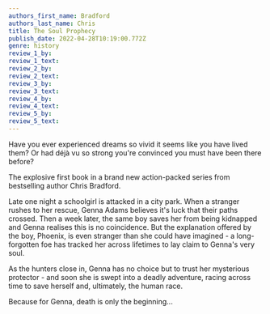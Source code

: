 ```yaml
---
authors_first_name: Bradford
authors_last_name: Chris
title: The Soul Prophecy
publish_date: 2022-04-28T10:19:00.772Z
genre: history
review_1_by:
review_1_text:
review_2_by:
review_2_text:
review_3_by:
review_3_text:
review_4_by:
review_4_text:
review_5_by:
review_5_text:
---
```

Have you ever experienced dreams so vivid it seems like you have lived them? Or had déjà vu so strong you're convinced you must have been there before?

The explosive first book in a brand new action-packed series from bestselling author Chris Bradford.

Late one night a schoolgirl is attacked in a city park. When a stranger rushes to her rescue, Genna Adams believes it's luck that their paths crossed. Then a week later, the same boy saves her from being kidnapped and Genna realises this is no coincidence. But the explanation offered by the boy, Phoenix, is even stranger than she could have imagined - a long-forgotten foe has tracked her across lifetimes to lay claim to Genna's very soul.

As the hunters close in, Genna has no choice but to trust her mysterious protector - and soon she is swept into a deadly adventure, racing across time to save herself and, ultimately, the human race.

Because for Genna, death is only the beginning...